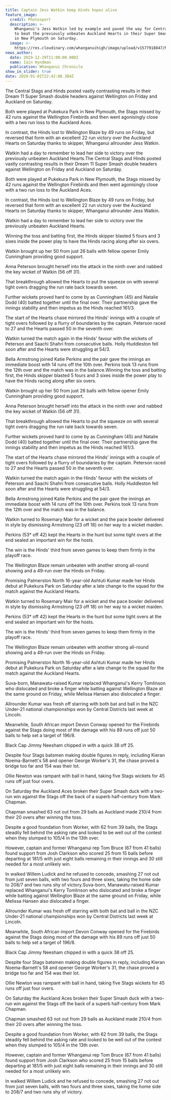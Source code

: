 ```yaml
---
title: Captain Jess Watkin keep Hinds hopes alive
feature_image:
  credit: Photosport
  description: >-
    Whanganui's Jess Watkin led by example and paved the way for Central Hinds
    to beat the previously unbeaten Auckland Hearts in their Super Smash clash
    in New Plymouth on Saturday. 
  image: >-
    https://res.cloudinary.com/whanganuihigh/image/upload/v1577918847/News/Chron-30.12.19...jpg
news_author:
  date: 2019-12-29T11:00:00.000Z
  name: Iain Hyndman
  publication: Whanganui Chronicle
show_in_slider: true
date: 2020-01-01T22:42:08.384Z
---
```

The Central Stags and Hinds posted vastly contrasting results in their Dream 11 Super Smash double headers against Wellington on Friday and Auckland on Saturday.

Both were played at Pukekura Park in New Plymouth, the Stags missed by 42 runs against the Wellington Firebirds and then went agonisingly close with a two run loss to the Auckland Aces.

In contrast, the Hinds lost to Wellington Blaze by 49 runs on Friday, but reversed that form with an excellent 22 run victory over the Auckland Hearts on Saturday thanks to skipper, Whanganui allrounder Jess Watkin.

Watkin had a day to remember to lead her side to victory over the previously unbeaten Auckland Hearts.The Central Stags and Hinds posted vastly contrasting results in their Dream 11 Super Smash double headers against Wellington on Friday and Auckland on Saturday.

Both were played at Pukekura Park in New Plymouth, the Stags missed by 42 runs against the Wellington Firebirds and then went agonisingly close with a two run loss to the Auckland Aces.

In contrast, the Hinds lost to Wellington Blaze by 49 runs on Friday, but reversed that form with an excellent 22 run victory over the Auckland Hearts on Saturday thanks to skipper, Whanganui allrounder Jess Watkin.

Watkin had a day to remember to lead her side to victory over the previously unbeaten Auckland Hearts.

Winning the toss and batting first, the Hinds skipper blasted 5 fours and 3 sixes inside the power play to have the Hinds racing along after six overs.

Watkin brought up her 50 from just 26 balls with fellow opener Emily Cunningham providing good support.

Anna Peterson brought herself into the attack in the ninth over and nabbed the key wicket of Watkin (56 off 31).

That breakthrough allowed the Hearts to put the squeeze on with several tight overs dragging the run rate back towards seven.

Further wickets proved hard to come by as Cunningham (45) and Natalie Dodd (40) batted together until the final over. Their partnership gave the innings stability and then impetus as the Hinds reached 161/3.

The start of the Hearts chase mirrored the Hinds' innings with a couple of tight overs followed by a flurry of boundaries by the captain. Peterson raced to 27 and the Hearts passed 50 in the seventh over.

Watkin turned the match again in the Hinds' favour with the wickets of Peterson and Saachi Shahri from consecutive balls. Holly Huddleston fell soon after and the Hearts were struggling at 54/3.

Bella Armstrong joined Katie Perkins and the pair gave the innings an immediate boost with 14 runs off the 10th over. Perkins took 13 runs from the 12th over and the match was in the balance.Winning the toss and batting first, the Hinds skipper blasted 5 fours and 3 sixes inside the power play to have the Hinds racing along after six overs.

Watkin brought up her 50 from just 26 balls with fellow opener Emily Cunningham providing good support.

Anna Peterson brought herself into the attack in the ninth over and nabbed the key wicket of Watkin (56 off 31).

That breakthrough allowed the Hearts to put the squeeze on with several tight overs dragging the run rate back towards seven.

Further wickets proved hard to come by as Cunningham (45) and Natalie Dodd (40) batted together until the final over. Their partnership gave the innings stability and then impetus as the Hinds reached 161/3.

The start of the Hearts chase mirrored the Hinds' innings with a couple of tight overs followed by a flurry of boundaries by the captain. Peterson raced to 27 and the Hearts passed 50 in the seventh over.

Watkin turned the match again in the Hinds' favour with the wickets of Peterson and Saachi Shahri from consecutive balls. Holly Huddleston fell soon after and the Hearts were struggling at 54/3.

Bella Armstrong joined Katie Perkins and the pair gave the innings an immediate boost with 14 runs off the 10th over. Perkins took 13 runs from the 12th over and the match was in the balance.

Watkin turned to Rosemary Mair for a wicket and the pace bowler delivered in style by dismissing Armstrong (23 off 18) on her way to a wicket maiden.

Perkins (53* off 42) kept the Hearts in the hunt but some tight overs at the end sealed an important win for the hosts.

The win is the Hinds' third from seven games to keep them firmly in the playoff race.

The Wellington Blaze remain unbeaten with another strong all-round showing and a 49-run over the Hinds on Friday.

Promising Palmerston North 16-year-old Ashtuti Kumar made her Hinds debut at Pukekura Park on Saturday after a late change to the squad for the match against the Auckland Hearts.
Watkin turned to Rosemary Mair for a wicket and the pace bowler delivered in style by dismissing Armstrong (23 off 18) on her way to a wicket maiden.

Perkins (53* off 42) kept the Hearts in the hunt but some tight overs at the end sealed an important win for the hosts.

The win is the Hinds' third from seven games to keep them firmly in the playoff race.

The Wellington Blaze remain unbeaten with another strong all-round showing and a 49-run over the Hinds on Friday.

Promising Palmerston North 16-year-old Ashtuti Kumar made her Hinds debut at Pukekura Park on Saturday after a late change to the squad for the match against the Auckland Hearts.


Suva-born, Manawatu-raised Kumar replaced Whanganui's Kerry Tomlinson who dislocated and broke a finger while batting against Wellington Blaze at the same ground on Friday, while Melissa Hansen also dislocated a finger.

Allrounder Kumar was fresh off starring with both bat and ball in the NZC Under-21 national championships won by Central Districts last week at Lincoln.

Meanwhile, South African import Devon Conway opened for the Firebirds against the Stags doing most of the damage with his 89 runs off just 50 balls to help set a target of 196/8.

Black Cap Jimmy Neesham chipped in with a quick 38 off 25.

Despite four Stags batsmen making double figures in reply, including Kieran Noema-Barnett's 58 and opener George Worker's 31, the chase proved a bridge too far and 154 was their lot.

Ollie Newton was rampant with ball in hand, taking five Stags wickets for 45 runs off just four overs.

On Saturday the Auckland Aces broken their Super Smash duck with a two-run win against the Stags off the back of a superb half-century from Mark Chapman.

Chapman smashed 63 not out from 29 balls as Auckland made 210/4 from their 20 overs after winning the toss.

Despite a good foundation from Worker, with 62 from 39 balls, the Stags steadily fell behind the asking rate and looked to be well out of the contest when they slumped to 105/4 in the 13th over.

However, captain and former Whanganui rep Tom Bruce (67 from 41 balls) found support from Josh Clarkson who scored 25 from 15 balls before departing at 181/5 with just eight balls remaining in their innings and 30 still needed for a most unlikely win.

In walked Willem Ludick and he refused to concede, smashing 27 not out from just seven balls, with two fours and three sixes, taking the home side to 208/7 and two runs shy of victory.Suva-born, Manawatu-raised Kumar replaced Whanganui's Kerry Tomlinson who dislocated and broke a finger while batting against Wellington Blaze at the same ground on Friday, while Melissa Hansen also dislocated a finger.

Allrounder Kumar was fresh off starring with both bat and ball in the NZC Under-21 national championships won by Central Districts last week at Lincoln.

Meanwhile, South African import Devon Conway opened for the Firebirds against the Stags doing most of the damage with his 89 runs off just 50 balls to help set a target of 196/8.

Black Cap Jimmy Neesham chipped in with a quick 38 off 25.

Despite four Stags batsmen making double figures in reply, including Kieran Noema-Barnett's 58 and opener George Worker's 31, the chase proved a bridge too far and 154 was their lot.

Ollie Newton was rampant with ball in hand, taking five Stags wickets for 45 runs off just four overs.

On Saturday the Auckland Aces broken their Super Smash duck with a two-run win against the Stags off the back of a superb half-century from Mark Chapman.

Chapman smashed 63 not out from 29 balls as Auckland made 210/4 from their 20 overs after winning the toss.

Despite a good foundation from Worker, with 62 from 39 balls, the Stags steadily fell behind the asking rate and looked to be well out of the contest when they slumped to 105/4 in the 13th over.

However, captain and former Whanganui rep Tom Bruce (67 from 41 balls) found support from Josh Clarkson who scored 25 from 15 balls before departing at 181/5 with just eight balls remaining in their innings and 30 still needed for a most unlikely win.

In walked Willem Ludick and he refused to concede, smashing 27 not out from just seven balls, with two fours and three sixes, taking the home side to 208/7 and two runs shy of victory.
